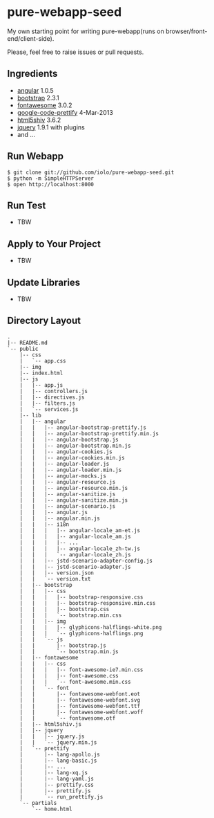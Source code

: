 pure-webapp-seed
================

My own starting point for writing pure-webapp(runs on browser/front-end/client-side).

Please, feel free to raise issues or pull requests.

Ingredients
-----------

* [angular](http://angularjs.org) 1.0.5
* [bootstrap](http://getbootstrap.com) 2.3.1
* [fontawesome](http://fortawesome.github.com/Font-Awesome/) 3.0.2
* [google-code-prettify](http://code.google.com/p/google-code-prettify/) 4-Mar-2013
* [html5shiv](https://github.com/aFarkas/html5shiv) 3.6.2
* [jquery](http://jquery.com) 1.9.1 with plugins
* and ...

Run Webapp
----------

```
$ git clone git://github.com/iolo/pure-webapp-seed.git
$ python -m SimpleHTTPServer
$ open http://localhost:8000
```

Run Test
--------

* TBW

Apply to Your Project
---------------------

* TBW

Update Libraries
----------------

* TBW

Directory Layout
----------------

```
.
|-- README.md
`-- public
    |-- css
    |   `-- app.css
    |-- img
    |-- index.html
    |-- js
    |   |-- app.js
    |   |-- controllers.js
    |   |-- directives.js
    |   |-- filters.js
    |   `-- services.js
    |-- lib
    |   |-- angular
    |   |   |-- angular-bootstrap-prettify.js
    |   |   |-- angular-bootstrap-prettify.min.js
    |   |   |-- angular-bootstrap.js
    |   |   |-- angular-bootstrap.min.js
    |   |   |-- angular-cookies.js
    |   |   |-- angular-cookies.min.js
    |   |   |-- angular-loader.js
    |   |   |-- angular-loader.min.js
    |   |   |-- angular-mocks.js
    |   |   |-- angular-resource.js
    |   |   |-- angular-resource.min.js
    |   |   |-- angular-sanitize.js
    |   |   |-- angular-sanitize.min.js
    |   |   |-- angular-scenario.js
    |   |   |-- angular.js
    |   |   |-- angular.min.js
    |   |   |-- i18n
    |   |   |   |-- angular-locale_am-et.js
    |   |   |   |-- angular-locale_am.js
    |   |   |   |-- ...
    |   |   |   |-- angular-locale_zh-tw.js
    |   |   |   `-- angular-locale_zh.js
    |   |   |-- jstd-scenario-adapter-config.js
    |   |   |-- jstd-scenario-adapter.js
    |   |   |-- version.json
    |   |   `-- version.txt
    |   |-- bootstrap
    |   |   |-- css
    |   |   |   |-- bootstrap-responsive.css
    |   |   |   |-- bootstrap-responsive.min.css
    |   |   |   |-- bootstrap.css
    |   |   |   `-- bootstrap.min.css
    |   |   |-- img
    |   |   |   |-- glyphicons-halflings-white.png
    |   |   |   `-- glyphicons-halflings.png
    |   |   `-- js
    |   |       |-- bootstrap.js
    |   |       `-- bootstrap.min.js
    |   |-- fontawesome
    |   |   |-- css
    |   |   |   |-- font-awesome-ie7.min.css
    |   |   |   |-- font-awesome.css
    |   |   |   `-- font-awesome.min.css
    |   |   `-- font
    |   |       |-- fontawesome-webfont.eot
    |   |       |-- fontawesome-webfont.svg
    |   |       |-- fontawesome-webfont.ttf
    |   |       |-- fontawesome-webfont.woff
    |   |       `-- fontawesome.otf
    |   |-- html5shiv.js
    |   |-- jquery
    |   |   |-- jquery.js
    |   |   `-- jquery.min.js
    |   `-- prettify
    |       |-- lang-apollo.js
    |       |-- lang-basic.js
    |       |-- ...
    |       |-- lang-xq.js
    |       |-- lang-yaml.js
    |       |-- prettify.css
    |       |-- prettify.js
    |       `-- run_prettify.js
    `-- partials
        `-- home.html
```

